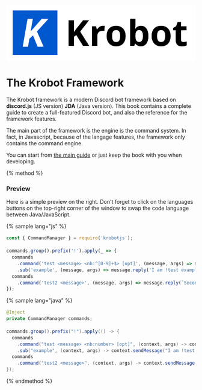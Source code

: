 ![](/assets/logo_full_black.png)

# The Krobot Framework

The Krobot framework is a modern Discord bot framework based on **discord.js** \(JS version\) **JDA** \(Java version\). This book contains a complete guide to create a full-featured Discord bot, and also the reference for the framework features.

The main part of the framework is the engine is the command system. In fact, in Javascript, because of the langage features, the framework only contains the command engine.

You can start from [the main guide](/guide/getting-started.md "Guide beggining") or just keep the book with you when developing.

{% method %}

### Preview

Here is a simple preview on the right. Don't forget to click on the languages buttons on the top-right corner of the window to swap the code language between Java/JavaScript.

{% sample lang="js" %}

```js
const { CommandManager } = require('krobotjs');

commands.group().prefix('!').apply(_ => {
  commands
    .command('test <message> <nb:^[0-9]+$> [opt]', (message, args) => message.reply(`Test : (${args.get('nb')}`)).register()
    .sub('example', (message, args) => message.reply('I am !test example')).register();
  commands
    .command('test2 <message>', (message, args) => message.reply(`Second test : $message`)).register();
});
```

{% sample lang="java" %}

```java
@Inject
private CommandManager commands;

commands.group().prefix("!").apply(() -> {
  commands
    .command("test <message> <nb:number> [opt]", (context, args) -> context.sendMessage("Test : ", args.get('nb'))).register()
    .sub("example", (context, args) -> context.sendMessage("I am !test example")).register();
  commands
    .command("test2 <message>", (context, args) -> context.sendMessage("Second test : {}", args.get("message"))).register();
});
```

{% endmethod %}



